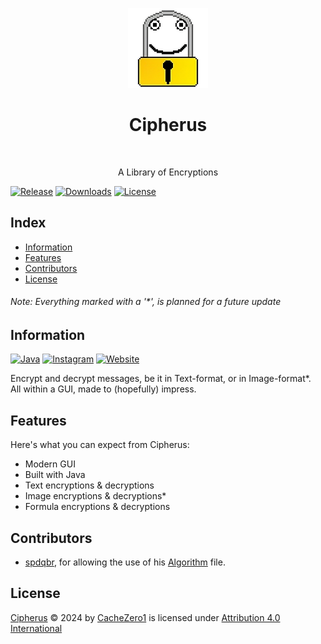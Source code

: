 <p align="center">
  <img src="./src/images/icon_512px.png" width="128"/>
</p>

<h1 align="center"> Cipherus </h1> <br>

<p align="center">
  A Library of Encryptions
</p>

[![Release](https://img.shields.io/github/release/CacheZero1/Cipherus.svg)]()
[![Downloads](https://img.shields.io/github/downloads/CacheZero1/Cipherus/total.svg)]()
[![License](https://img.shields.io/github/license/CacheZero1/Cipherus.svg)]()

## Index

- [Information](#information)
- [Features](#features)
- [Contributors](#contributors)
- [License](#license)

<h6> Note: Everything marked with a '*', is planned for a future update <h6>


## Information

[![Java](https://img.shields.io/badge/Java-ED8B00?style=for-the-badge&logo=openjdk&logoColor=white)](https://www.java.com/)
[![Instagram](https://img.shields.io/badge/Instagram-E4405F?style=for-the-badge&logo=instagram&logoColor=white)](https://www.instagram.com/cachezero1/)
[![Website](https://img.shields.io/badge/website-000000?style=for-the-badge&logo=About.me&logoColor=white)](https://nuvoprojects.eu.org)

Encrypt and decrypt messages, be it in Text-format, or in Image-format*. <br>
All within a GUI, made to (hopefully) impress.



## Features

Here's what you can expect from Cipherus:

* Modern GUI
* Built with Java
* Text encryptions & decryptions
* Image encryptions & decryptions*
* Formula encryptions & decryptions


## Contributors

* [spdqbr](https://github.com/spdqbr), for allowing the use of his [Algorithm](https://github.com/CacheZero1/Cipherus/blob/master/src/euorg/nuvoprojects/cachezero1/Algorithm.java) file.


## License

[Cipherus](https://github.com/CacheZero1/Cipherus) © 2024 by [CacheZero1](https://github.com/CacheZero1) is licensed under [Attribution 4.0 International](http://creativecommons.org/licenses/by/4.0/?ref=chooser-v1)
